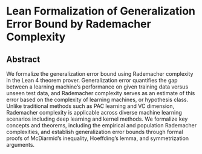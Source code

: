 # Lean Formalization of Generalization Error Bound by Rademacher Complexity
## Abstract
We formalize the generalization error bound using Rademacher complexity in the Lean 4 theorem
prover. Generalization error quantifies the gap between a learning machine’s performance on given
training data versus unseen test data, and Rademacher complexity serves as an estimate of this error
based on the complexity of learning machines, or hypothesis class. Unlike traditional methods such as
PAC learning and VC dimension, Rademacher complexity is applicable across diverse machine learning
scenarios including deep learning and kernel methods. We formalize key concepts and theorems, including
the empirical and population Rademacher complexities, and establish generalization error bounds through
formal proofs of McDiarmid’s inequality, Hoeffding’s lemma, and symmetrization arguments.
